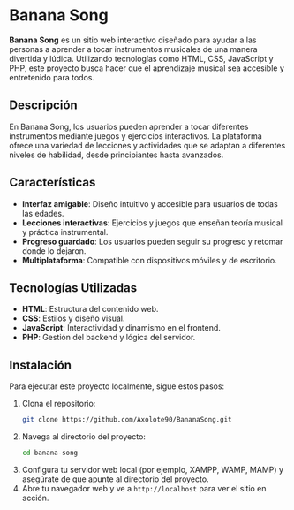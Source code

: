 # Banana Song

**Banana Song** es un sitio web interactivo diseñado para ayudar a las personas a aprender a tocar instrumentos musicales de una manera divertida y lúdica. Utilizando tecnologías como HTML, CSS, JavaScript y PHP, este proyecto busca hacer que el aprendizaje musical sea accesible y entretenido para todos.

## Descripción

En Banana Song, los usuarios pueden aprender a tocar diferentes instrumentos mediante juegos y ejercicios interactivos. La plataforma ofrece una variedad de lecciones y actividades que se adaptan a diferentes niveles de habilidad, desde principiantes hasta avanzados.

## Características

- **Interfaz amigable**: Diseño intuitivo y accesible para usuarios de todas las edades.
- **Lecciones interactivas**: Ejercicios y juegos que enseñan teoría musical y práctica instrumental.
- **Progreso guardado**: Los usuarios pueden seguir su progreso y retomar donde lo dejaron.
- **Multiplataforma**: Compatible con dispositivos móviles y de escritorio.

## Tecnologías Utilizadas

- **HTML**: Estructura del contenido web.
- **CSS**: Estilos y diseño visual.
- **JavaScript**: Interactividad y dinamismo en el frontend.
- **PHP**: Gestión del backend y lógica del servidor.

## Instalación

Para ejecutar este proyecto localmente, sigue estos pasos:

1. Clona el repositorio:
    ```bash
    git clone https://github.com/Axolote90/BananaSong.git
    ```
2. Navega al directorio del proyecto:
    ```bash
    cd banana-song
    ```
3. Configura tu servidor web local (por ejemplo, XAMPP, WAMP, MAMP) y asegúrate de que apunte al directorio del proyecto.
4. Abre tu navegador web y ve a `http://localhost` para ver el sitio en acción.

